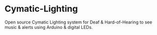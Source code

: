 # Cymatic-Lighting
Open source Cymatic Lighting system for Deaf &amp; Hard-of-Hearing to see music &amp; alerts using Arduino &amp; digital LEDs.
